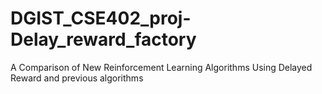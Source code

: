 ﻿# DGIST_CSE402_proj-Delay_reward_factory 

A Comparison of New Reinforcement Learning Algorithms Using Delayed Reward and previous algorithms
